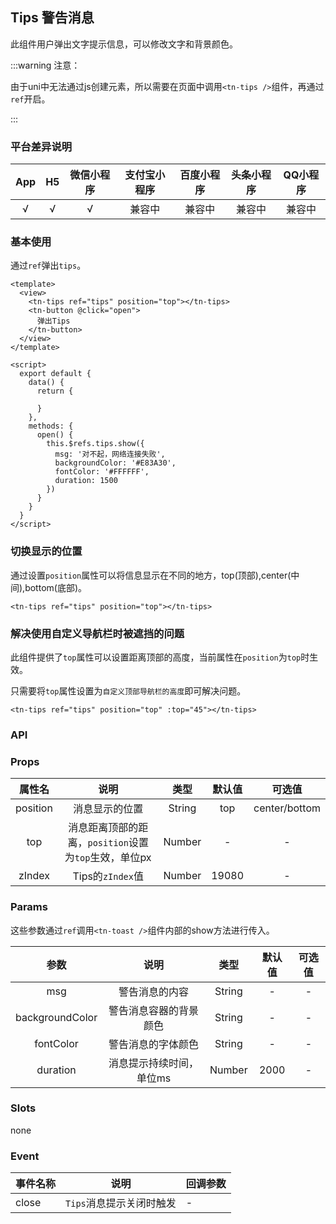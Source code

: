 ## Tips 警告消息 <to-api/>
<demo-model url="/componentsPage/tips/tips"></demo-model>

此组件用户弹出文字提示信息，可以修改文字和背景颜色。

:::warning 注意：

由于uni中无法通过js创建元素，所以需要在页面中调用`<tn-tips />`组件，再通过`ref`开启。

:::



### 平台差异说明

|  App   |  H5  | 微信小程序 | 支付宝小程序 | 百度小程序 | 头条小程序 | QQ小程序 |
| :----: | :--: | :--------: | :----------: | :--------: | :--------: | :------: |
| √ |  √   |     √      |    兼容中    |   兼容中   |   兼容中   |  兼容中  |



### 基本使用

通过`ref`弹出`tips`。

```vue
<template>
  <view>
    <tn-tips ref="tips" position="top"></tn-tips>
    <tn-button @click="open">
      弹出Tips
    </tn-button>
  </view>
</template>

<script>
  export default {
    data() {
      return {

      }
    },
    methods: {
      open() {
        this.$refs.tips.show({
          msg: '对不起，网络连接失败',
          backgroundColor: '#E83A30',
          fontColor: '#FFFFFF',
          duration: 1500
        })
      }
    }
  }
</script>

```



### 切换显示的位置

通过设置`position`属性可以将信息显示在不同的地方，top(顶部),center(中间),bottom(底部)。

```vue
<tn-tips ref="tips" position="top"></tn-tips>
```



### 解决使用自定义导航栏时被遮挡的问题

此组件提供了`top`属性可以设置距离顶部的高度，当前属性在`position`为`top`时生效。

只需要将`top`属性设置为`自定义顶部导航栏的高度`即可解决问题。

```vue
<tn-tips ref="tips" position="top" :top="45"></tn-tips>
```



### API

### Props

|  属性名  |                         说明                          |  类型  | 默认值 |    可选值     |
| :------: | :---------------------------------------------------: | :----: | :----: | :-----------: |
| position |                    消息显示的位置                     | String |  top   | center/bottom |
|   top    | 消息距离顶部的距离，`position`设置为`top`生效，单位px | Number |   -    |       -       |
|  zIndex  |                   Tips的`zIndex`值                    | Number | 19080  |       -       |



### Params

这些参数通过`ref`调用`<tn-toast />`组件内部的show方法进行传入。

|      参数       |           说明           |  类型  | 默认值 | 可选值 |
| :-------------: | :----------------------: | :----: | :----: | :----: |
|       msg       |      警告消息的内容      | String |   -    |   -    |
| backgroundColor |  警告消息容器的背景颜色  | String |   -    |   -    |
|    fontColor    |    警告消息的字体颜色    | String |   -    |   -    |
|    duration     | 消息提示持续时间，单位ms | Number |  2000  |   -    |



### Slots

none



### Event

| 事件名称 | 说明                     | 回调参数 |
| -------- | ------------------------ | -------- |
| close    | `Tips`消息提示关闭时触发 | -        |

